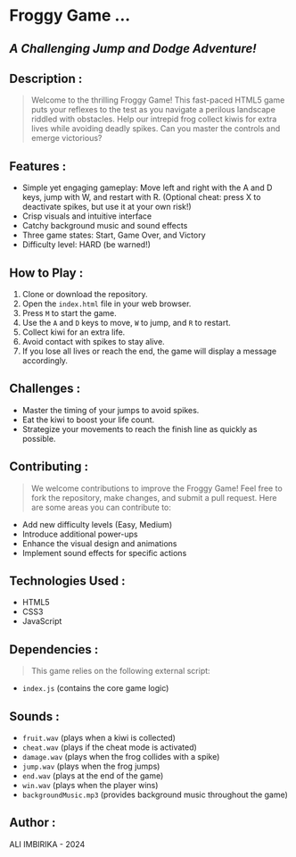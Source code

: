 # Froggy Game ...
## _A Challenging Jump and Dodge Adventure!_

## Description :
> Welcome to the thrilling Froggy Game! This fast-paced HTML5 game puts your reflexes to the test as you navigate a perilous landscape riddled with obstacles. Help our intrepid frog collect kiwis for extra lives while avoiding deadly spikes. Can you master the controls and emerge victorious?


## Features :
- Simple yet engaging gameplay: Move left and right with the A and D keys, jump with W, and restart with R. (Optional cheat: press X to deactivate spikes, but use it at your own risk!)
- Crisp visuals and intuitive interface
- Catchy background music and sound effects
- Three game states: Start, Game Over, and Victory
- Difficulty level: HARD (be warned!)

## How to Play :
1. Clone or download the repository.
2. Open the `index.html` file in your web browser.
3. Press `M` to start the game.
4. Use the `A` and `D` keys to move, `W` to jump, and `R` to restart.
5. Collect kiwi for an extra life.
6. Avoid contact with spikes to stay alive.
7. If you lose all lives or reach the end, the game will display a message accordingly.

## Challenges :
 - Master the timing of your jumps to avoid spikes.
 - Eat the kiwi to boost your life count.
 - Strategize your movements to reach the finish line as quickly as possible.

## Contributing :

>We welcome contributions to improve the Froggy Game! Feel free to fork the repository, make changes, and submit a pull request. Here are some areas you can contribute to:
 - Add new difficulty levels (Easy, Medium)
 - Introduce additional power-ups
 - Enhance the visual design and animations
 - Implement sound effects for specific actions

## Technologies Used :
 - HTML5
 - CSS3
 - JavaScript

## Dependencies :
> This game relies on the following external script:

 - `index.js` (contains the core game logic)

## Sounds :

 - `fruit.wav` (plays when a kiwi is collected)
 - `cheat.wav` (plays if the cheat mode is activated)
 - `damage.wav` (plays when the frog collides with a spike)
 - `jump.wav` (plays when the frog jumps)
 - `end.wav` (plays at the end of the game)
 - `win.wav` (plays when the player wins)
 - `backgroundMusic.mp3` (provides background music throughout the game)

## Author :
ALI IMBIRIKA - 2024


